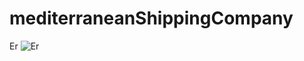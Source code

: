# mediterraneanShippingCompany


Er
![Er ](https://user-images.githubusercontent.com/64314788/158988125-3975f6f1-49f8-4379-ab11-9d4bf9532948.png)
